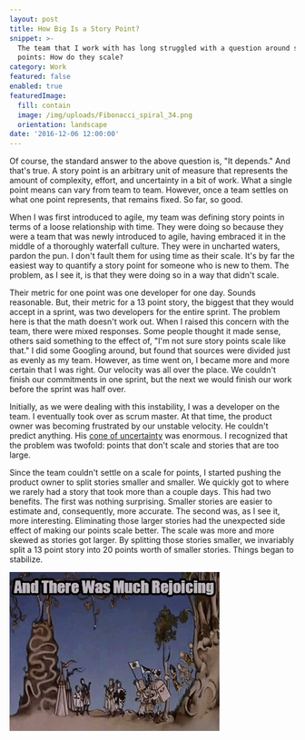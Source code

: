 ```yaml
---
layout: post
title: How Big Is a Story Point?
snippet: >-
  The team that I work with has long struggled with a question around story
  points: How do they scale?
category: Work
featured: false
enabled: true
featuredImage:
  fill: contain
  image: /img/uploads/Fibonacci_spiral_34.png
  orientation: landscape
date: '2016-12-06 12:00:00'
---
```

Of course, the standard answer to the above question is, "It depends." And that's true. A story point is an arbitrary unit of measure that represents the amount of complexity, effort, and uncertainty in a bit of work. What a single point means can vary from team to team. However, once a team settles on what one point represents, that remains fixed. So far, so good.

When I was first introduced to agile, my team was defining story points in terms of a loose relationship with time. They were doing so because they were a team that was newly introduced to agile, having embraced it in the middle of a thoroughly waterfall culture. They were in uncharted waters, pardon the pun. I don't fault them for using time as their scale. It's by far the easiest way to quantify a story point for someone who is new to them. The problem, as I see it, is that they were doing so in a way that didn't scale. 

Their metric for one point was one developer for one day. Sounds reasonable. But, their metric for a 13 point story, the biggest that they would accept in a sprint, was two developers for the entire sprint. The problem here is that the math doesn't work out. When I raised this concern with the team, there were mixed responses. Some people thought it made sense, others said something to the effect of, "I'm not sure story points scale like that." I did some Googling around, but found that sources were divided just as evenly as my team. However, as time went on, I became more and more certain that I was right. Our velocity was all over the place. We couldn't finish our commitments in one sprint, but the next we would finish our work before the sprint was half over. 

Initially, as we were dealing with this instability, I was a developer on the team. I eventually took over as scrum master. At that time, the product owner was becoming frustrated by our unstable velocity. He couldn't predict anything. His [cone of uncertainty](https://en.wikipedia.org/wiki/Cone_of_Uncertainty) was enormous. I recognized that the problem was twofold: points that don't scale and stories that are too large. 

Since the team couldn't settle on a scale for points, I started pushing the product owner to split stories smaller and smaller. We quickly got to where we rarely had a story that took more than a couple days. This had two benefits. The first was nothing surprising. Smaller stories are easier to estimate and, consequently, more accurate. The second was, as I see it, more interesting. Eliminating those larger stories had the unexpected side effect of making our points scale better. The scale was more and more skewed as stories got larger. By splitting those stories smaller, we invariably split a 13 point story into 20 points worth of smaller stories. Things began to stabilize.

![And there was much rejoicing](/img/uploads/there-was-much-rejoicing.gif)
